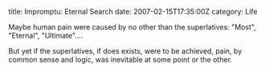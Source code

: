 title: Impromptu: Eternal Search
date: 2007-02-15T17:35:00Z
category: Life

Maybe human pain were caused by no other than the superlatives: "Most", "Eternal", "Ultimate"….

But yet if the superlatives, if does exists, were to be achieved, pain, by common sense and logic, was inevitable at some point or the other.
